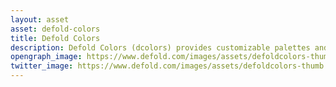 ```yaml
---
layout: asset
asset: defold-colors
title: Defold Colors
description: Defold Colors (dcolors) provides customizable palettes and color utility features in a Defold game engine project.
opengraph_image: https://www.defold.com/images/assets/defoldcolors-thumb.png
twitter_image: https://www.defold.com/images/assets/defoldcolors-thumb.png
---
```

